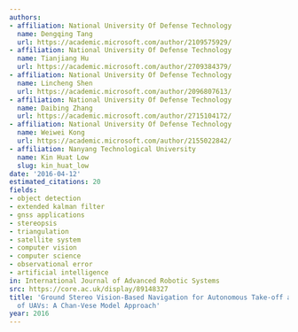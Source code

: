 ```yaml
---
authors:
- affiliation: National University Of Defense Technology
  name: Dengqing Tang
  url: https://academic.microsoft.com/author/2109575929/
- affiliation: National University Of Defense Technology
  name: Tianjiang Hu
  url: https://academic.microsoft.com/author/2709384379/
- affiliation: National University Of Defense Technology
  name: Lincheng Shen
  url: https://academic.microsoft.com/author/2096807613/
- affiliation: National University Of Defense Technology
  name: Daibing Zhang
  url: https://academic.microsoft.com/author/2715104172/
- affiliation: National University Of Defense Technology
  name: Weiwei Kong
  url: https://academic.microsoft.com/author/2155022842/
- affiliation: Nanyang Technological University
  name: Kin Huat Low
  slug: kin_huat_low
date: '2016-04-12'
estimated_citations: 20
fields:
- object detection
- extended kalman filter
- gnss applications
- stereopsis
- triangulation
- satellite system
- computer vision
- computer science
- observational error
- artificial intelligence
in: International Journal of Advanced Robotic Systems
src: https://core.ac.uk/display/89148327
title: 'Ground Stereo Vision-Based Navigation for Autonomous Take-off and Landing
  of UAVs: A Chan-Vese Model Approach'
year: 2016
---
```

